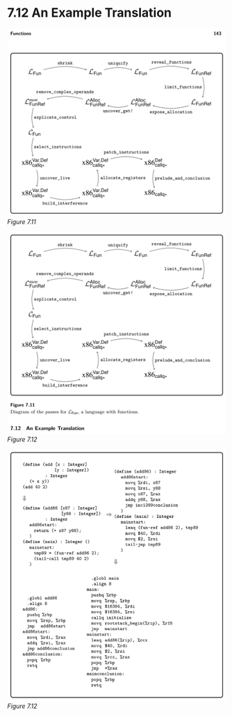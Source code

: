 # 7.12 An Example Translation

![Figure 7.11...](images/page_157_vector_354.png)
*Figure 7.11*

![Figure 7.12...](images/page_157_vector_418.png)
*Figure 7.12*

![Figure 7.12...](images/page_158_vector_496.png)
*Figure 7.12*


